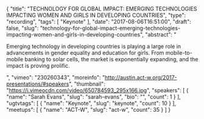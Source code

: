 {
  "title": "TECHNOLOGY FOR GLOBAL IMPACT: EMERGING TECHNOLOGIES IMPACTING WOMEN AND GIRLS IN DEVELOPING COUNTRIES",
  "type": "recording",
  "tags": [
    "Keynote"
  ],
  "date": "2017-08-06T16:51:00",
  "draft": false,
  "slug": "technology-for-global-impact-emerging-technologies-impacting-women-and-girls-in-developing-countries",
  "abstract": "<p>Emerging technology in developing countries is playing a large role in advancements in gender equality and education for girls. From mobile-to-mobile banking to solar cells, the market is exponentially expanding, and the impact is proving prolific.</p>",
  "vimeo": "230260343",
  "moreinfo": "http://austin.act-w.org/2017-presentations/#speakers",
  "thumbnail": "https://i.vimeocdn.com/video/650784593_295x166.jpg",
  "speakers": [
    {
      "name": "Sarah Evans",
      "slug": "sarah-evans",
      "bio": "",
      "count": 1
    }
  ],
  "ugtvtags": [
    {
      "name": "Keynote",
      "slug": "keynote",
      "count": 10
    }
  ],
  "meetups": [
    {
      "name": "ACT-W",
      "slug": "act-w",
      "count": 35
    }
  ]
}